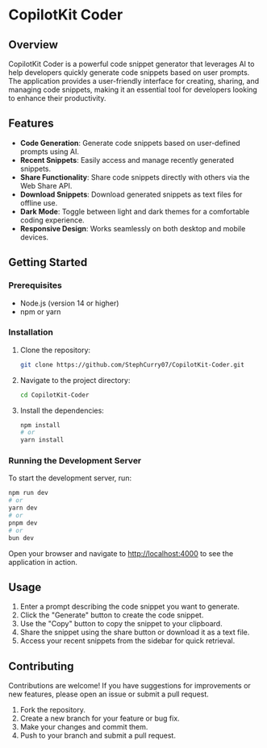 # CopilotKit Coder

## Overview

CopilotKit Coder is a powerful code snippet generator that leverages AI to help developers quickly generate code snippets based on user prompts. The application provides a user-friendly interface for creating, sharing, and managing code snippets, making it an essential tool for developers looking to enhance their productivity.

## Features

- **Code Generation**: Generate code snippets based on user-defined prompts using AI.
- **Recent Snippets**: Easily access and manage recently generated snippets.
- **Share Functionality**: Share code snippets directly with others via the Web Share API.
- **Download Snippets**: Download generated snippets as text files for offline use.
- **Dark Mode**: Toggle between light and dark themes for a comfortable coding experience.
- **Responsive Design**: Works seamlessly on both desktop and mobile devices.

## Getting Started

### Prerequisites

- Node.js (version 14 or higher)
- npm or yarn

### Installation

1. Clone the repository:

   ```bash
   git clone https://github.com/StephCurry07/CopilotKit-Coder.git
   ```

2. Navigate to the project directory:

   ```bash
   cd CopilotKit-Coder
   ```

3. Install the dependencies:

   ```bash
   npm install
   # or
   yarn install
   ```

### Running the Development Server

To start the development server, run:

```bash
npm run dev
# or
yarn dev
# or
pnpm dev
# or
bun dev
```

Open your browser and navigate to [http://localhost:4000](http://localhost:4000) to see the application in action.

## Usage

1. Enter a prompt describing the code snippet you want to generate.
2. Click the "Generate" button to create the code snippet.
3. Use the "Copy" button to copy the snippet to your clipboard.
4. Share the snippet using the share button or download it as a text file.
5. Access your recent snippets from the sidebar for quick retrieval.

## Contributing

Contributions are welcome! If you have suggestions for improvements or new features, please open an issue or submit a pull request.

1. Fork the repository.
2. Create a new branch for your feature or bug fix.
3. Make your changes and commit them.
4. Push to your branch and submit a pull request.


